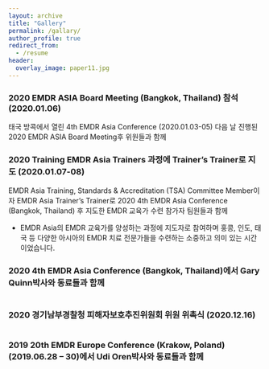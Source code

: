 ```yaml
---
layout: archive
title: "Gallery"
permalink: /gallary/
author_profile: true
redirect_from:
  - /resume
header:
  overlay_image: paper11.jpg
---
```


### 2020 EMDR ASIA Board Meeting (Bangkok, Thailand) 참석 (2020.01.06)

<img src="http://alextaehwan.github.io/namhee.github.io/images/20200106.png" alt="">
<figcaption>태국 방콕에서 열린 4th EMDR Asia Conference (2020.01.03-05) 다음 날 진행된 2020 EMDR ASIA Board Meeting후 위원들과 함께</figcaption>

### 2020 Training EMDR Asia Trainers 과정에 Trainer’s Trainer로 지도 (2020.01.07-08)

<img src="http://alextaehwan.github.io/namhee.github.io/images/20200107.jpg" alt="">
<figcaption>EMDR Asia Training, Standards & Accreditation (TSA) Committee Member이자 EMDR Asia Trainer’s Trainer로 2020 4th EMDR Asia Conference (Bangkok, Thailand) 후 지도한 EMDR 교육가 수련 참가자 팀원들과 함께 </figcaption>

* EMDR Asia의 EMDR 교육가를 양성하는 과정에 지도자로 참여하며 홍콩, 인도, 태국 등 다양한 아시아의 EMDR 치료 전문가들을 수련하는 소중하고 의미 있는 시간이었습니다.

### 2020 4th EMDR Asia Conference (Bangkok, Thailand)에서 Gary Quinn박사와 동료들과 함께

<img src="http://alextaehwan.github.io/namhee.github.io/images/202004.jpg" alt="">

### 2020 경기남부경찰청 피해자보호추진위원회 위원 위촉식 (2020.12.16)

<img src="http://alextaehwan.github.io/namhee.github.io/images/20201216.jpeg" alt="">

### 2019 20th EMDR Europe Conference (Krakow, Poland) (2019.06.28 – 30)에서 Udi Oren박사와 동료들과 함께 

<img src="http://alextaehwan.github.io/namhee.github.io/images/20190628.jpg" alt="">
